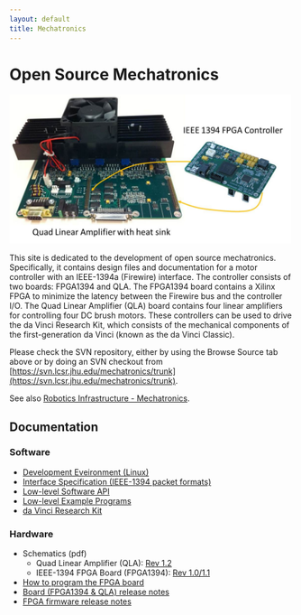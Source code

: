 ```yaml
---
layout: default
title: Mechatronics
---
```


# Open Source Mechatronics

<!-- pic here -->
<img src="./images/FirewireController.jpg" alt="FirewireController" style="width: 500px;"/>

This site is dedicated to the development of open source mechatronics. Specifically, it contains design files and documentation for a motor controller with an IEEE-1394a (Firewire) interface. The controller consists of two boards: FPGA1394 and QLA. The FPGA1394 board contains a Xilinx FPGA to minimize the latency between the Firewire bus and the controller I/O. The Quad Linear Amplifier (QLA) board contains four linear amplifiers for controlling four DC brush motors. These controllers can be used to drive the da Vinci Research Kit, which consists of the mechanical components of the first-generation da Vinci (known as the da Vinci Classic).

Please check the SVN repository, either by using the Browse Source tab above or by doing an SVN checkout from  [https://svn.lcsr.jhu.edu/mechatronics/trunk](https://svn.lcsr.jhu.edu/mechatronics/trunk).

See also  [Robotics Infrastructure - Mechatronics](https://www.lcsr.jhu.edu/Infrastructure/Mechatronic).


## Documentation

### Software
 * [Development Eveironment (Linux)](https://trac.lcsr.jhu.edu/mechatronics/wiki/DevelopmentEnvironment)
 * [Interface Specification (IEEE-1394 packet formats)](https://trac.lcsr.jhu.edu/mechatronics/wiki/InterfaceSpec)
 * [Low-level Software API](https://github.com/jhu-cisst/mechatronics-software/wiki/Low-Level-Software-API)
 * [Low-level Example Programs](https://github.com/jhu-cisst/mechatronic)
 * [da Vinci Research Kit](https://trac.lcsr.jhu.edu/cisst/wiki/sawIntuitiveResearchKitTutorial)

### Hardware
 * Schematics (pdf)
   * Quad Linear Amplifier (QLA): [Rev 1.2](https://github.com/jhu-cisst/mechatronics-boards/blob/QLA_Rev1.2/Rev1.2/QLA-Schematics.pdf)
   * IEEE-1394 FPGA Board (FPGA1394): [Rev 1.0/1.1](https://github.com/jhu-cisst/mechatronics-boards/blob/FPGA1394_Rev1.0/Rev1.0/FPGA1394-Schematics.pdf)
 * [How to program the FPGA board](https://github.com/jhu-cisst/mechatronics-firmware/wiki/FPGA-Program)
 * [Board (FPGA1394 & QLA) release notes](https://github.com/jhu-cisst/mechatronics-boards/wiki/Release-note)
 * [FPGA firmware release notes](https://github.com/jhu-cisst/mechatronics-firmware/wiki/FPGA-Release-Note)


